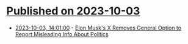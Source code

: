 # [Published on 2023-10-03](index.md)

* [2023-10-03, 14:01:00](https://soylentnews.org/article.pl?sid=23/10/02/1818211&from=rss) - [Elon Musk's X Removes General Option to Report Misleading Info About Politics](https://soylentnews.org/article.pl?sid=23/10/02/1818211&from=rss)
